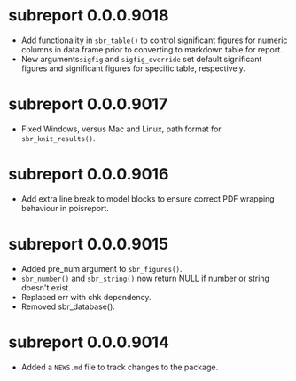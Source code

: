 <!-- NEWS.md is maintained by https://fledge.cynkra.com, contributors should not edit this file -->

# subreport 0.0.0.9018

- Add functionality in `sbr_table()` to control significant figures for numeric columns in data.frame prior to converting to markdown table for report. 
- New arguments`sigfig` and `sigfig_override` set default significant figures and significant figures for specific table, respectively.

# subreport 0.0.0.9017

- Fixed Windows, versus Mac and Linux, path format for `sbr_knit_results()`.

# subreport 0.0.0.9016

- Add extra line break to model blocks to ensure correct PDF wrapping behaviour in poisreport.


# subreport 0.0.0.9015

- Added pre_num argument to `sbr_figures()`.
- `sbr_number()` and `sbr_string()` now return NULL if number or string doesn't exist.
- Replaced err with chk dependency.
- Removed sbr_database().


# subreport 0.0.0.9014

- Added a `NEWS.md` file to track changes to the package.
